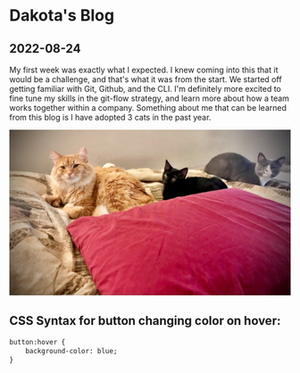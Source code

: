 # Dakota's Blog
## **2022-08-24**
My first week was exactly what I expected. I knew coming into this that it would be a challenge, and that's what it was from the start. We started off getting familiar with Git, Github, and the CLI. I'm definitely more excited to fine tune my skills in the git-flow strategy, and learn more about how a team works together within a company. Something about me that can be learned from this blog is I have adopted 3 cats in the past year.

![My-Kittens](images/Kittens.jpg)


## CSS Syntax for button changing color on hover:
``` 
button:hover {
    background-color: blue;
}
```





